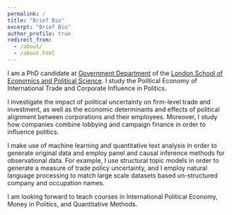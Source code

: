 ```yaml
---
permalink: /
title: "Brief Bio"
excerpt: "Brief Bio"
author_profile: true
redirect_from: 
  - /about/
  - /about.html
---
```

I am a PhD candidate at [Government Department](http://www.lse.ac.uk/government) of the [London School of Economics and Political Science](www.lse.ac.uk). I study the Political Economy of International Trade and Corporate Influence in Politics.

I investigate the impact of political uncertainty on firm-level trade and investment, as well as the economic determinants and effects of political alignment between corporations and their employees. Moreover, I study how companies combine lobbying and campaign finance in order to influence politics. 

I make use of machine learning and quantitative text analysis in order to generate original data and employ panel and causal inference methods for observational data. For example, I use structural topic models in order to generate a measure of trade policy uncertainty, and I employ natural language processing to match large scale datasets based un-structured company and occupation names. 

I am looking forward to teach courses in International Political Economy, Money in Politics, and Quantitative Methods.
